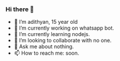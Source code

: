 ### Hi there 👋

- 🙂 I’m adithyan, 15 year old
- 🔭 I’m currently working on whatsapp bot.
- 🌱 I’m currently learning nodejs.
- 👯 I’m looking to collaborate with no one.
- 💬 Ask me about nothing.
- 📫 How to reach me: soon.
